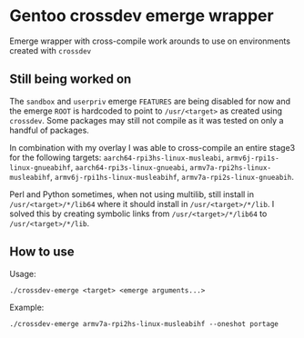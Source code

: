 # Gentoo crossdev emerge wrapper 
Emerge wrapper with cross-compile work arounds to use on environments created with `crossdev`

## Still being worked on
The `sandbox` and `userpriv` emerge `FEATURES` are being disabled for now and the emerge `ROOT` is hardcoded to point to `/usr/<target>` as created using `crossdev`. Some packages may still not compile as it was tested on only a handful of packages.

In combination with my overlay I was able to cross-compile an entire stage3 for the following targets: `aarch64-rpi3hs-linux-musleabi`, `armv6j-rpi1s-linux-gnueabihf`, `aarch64-rpi3s-linux-gnueabi`, `armv7a-rpi2hs-linux-musleabihf`, `armv6j-rpi1hs-linux-musleabihf`, `armv7a-rpi2s-linux-gnueabih`.

Perl and Python sometimes, when not using multilib, still install in `/usr/<target>/*/lib64` where it should install in `/usr/<target>/*/lib`. I solved this by creating symbolic links from `/usr/<target>/*/lib64` to `/usr/<target>/*/lib`.

## How to use
Usage:
```
./crossdev-emerge <target> <emerge arguments...>
```
Example:
```
./crossdev-emerge armv7a-rpi2hs-linux-musleabihf --oneshot portage 
```
